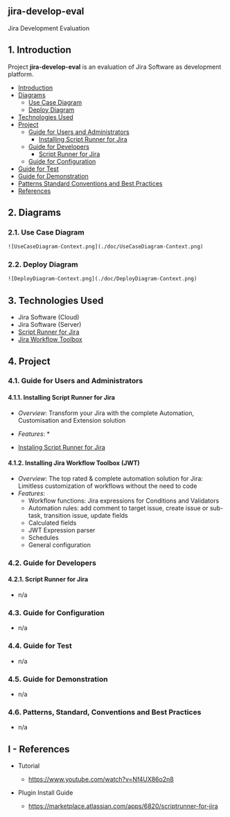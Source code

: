 ## jira-develop-eval
Jira Development Evaluation

## 1. Introduction

Project **jira-develop-eval** is an evaluation of Jira Software as development platform.

* [Introduction](#1-introduction)
* [Diagrams](#2-Diagrams)
  * [Use Case Diagram](#21-Use-Case-Diagram)
  * [Deploy Diagram](#22-Deploy-Diagram)
* [Technologies Used](#3-Technologies-Used)
* [Project](#4-Project)
  * [Guide for Users and Administrators](#41-Guide-for-Users-and-Administrators)
    * [Installing Script Runner for Jira](#411-Installing-Script-Runner-for-Jira)
  * [Guide for Developers](#42-Guide-for-Developers)
    * [Script Runner for Jira](#421-Script-Runner-for-Jira)
  * [Guide for Configuration](#43-Guide-for-Configuration)
* [Guide for Test](#44-Guide-for-Test)
* [Guide for Demonstration](#45-Guide-for-Demonstration)
* [Patterns Standard Conventions and Best Practices](#46-Patterns-Standard-Conventions-and-Best-Practices)
* [References](#I-References)

## 2. Diagrams

### 2.1. Use Case Diagram

```cmd
![UseCaseDiagram-Context.png](./doc/UseCaseDiagram-Context.png) 
```

### 2.2. Deploy Diagram

```cmd
![DeployDiagram-Context.png](./doc/DeployDiagram-Context.png) 
```


## 3. Technologies Used
* Jira Software (Cloud)
* Jira Software (Server)
* [Script Runner for Jira](https://marketplace.atlassian.com/apps/6820/scriptrunner-for-jira)
* [Jira Workflow Toolbox](https://marketplace.atlassian.com/apps/29496/jira-workflow-toolbox)

## 4. Project

### 4.1. Guide for Users and Administrators

#### 4.1.1. Installing Script Runner for Jira

* *Overview*: Transform your Jira with the complete Automation, Customisation and Extension solution
* *Features*: 
  * 

* [Instaling Script Runner for Jira](./doc/install-script-runner-for-jira-cloud.md)

#### 4.1.2. Installing  Jira Workflow Toolbox (JWT)

* *Overview*: The top rated & complete automation solution for Jira: Limitless customization of workflows without the need to code
* *Features*: 
  * Workflow functions: Jira expressions for Conditions and Validators
  * Automation rules: add comment to target issue, create issue or sub-task, transition issue, update fields
  * Calculated fields
  * JWT Expression parser
  * Schedules
  * General configuration


### 4.2. Guide for Developers

#### 4.2.1. Script Runner for Jira

* n/a

### 4.3. Guide for Configuration

* n/a

### 4.4. Guide for Test

* n/a

### 4.5. Guide for Demonstration

* n/a

### 4.6. Patterns, Standard, Conventions and Best Practices

* n/a


## I - References

* Tutorial
  * https://www.youtube.com/watch?v=Nf4UX86o2n8

* Plugin Install Guide
  * https://marketplace.atlassian.com/apps/6820/scriptrunner-for-jira

